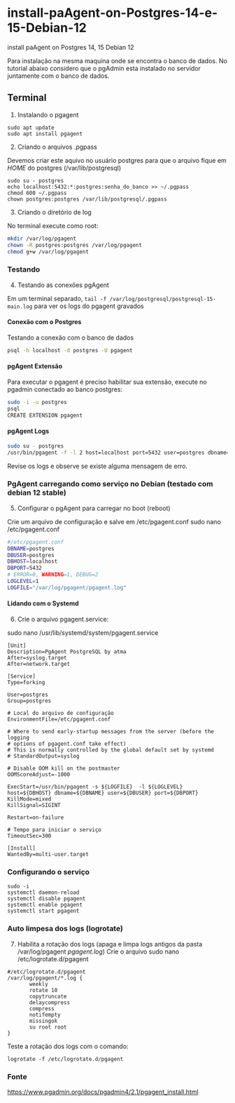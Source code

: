# install-paAgent-on-Postgres-14-e-15-Debian-12
install paAgent on Postgres 14, 15 Debian 12

Para instalação na mesma maquina onde se encontra o banco de dados.
No tutorial abaixo considero que o pgAdmin esta instalado no servidor juntamente com o banco de dados.


## Terminal
1. Instalando o pgagent

```
sudo apt update
sudo apt install pgagent
```


2. Criando o arquivos .pgpass

Devemos criar este aquivo no usuário postgres para que o arquivo fique em $HOME$ do postgres (/var/lib/postgresql)

```
sudo su - postgres
echo localhost:5432:*:postgres:senha_do_banco >> ~/.pgpass
chmod 600 ~/.pgpass
chown postgres:postgres /var/lib/postgresql/.pgpass
```

3. Criando o diretório de log

No terminal execute como root:
```bash
mkdir /var/log/pgagent
chown -R postgres:postgres /var/log/pgagent
chmod g+w /var/log/pgagent
```


### Testando
4. Testando as conexões pgAgent

Em um terminal separado, `tail -f /var/log/postgresql/postgresql-15-main.log` para ver os logs do pgagent gravados

#### Conexão com o Postgres
Testando a conexão com o banco de dados
```bash
psql -h localhost -d postgres -U pgagent
```

#### pgAgent Extensão
Para executar o pgagent é preciso habilitar sua extensão, execute no pgadmin conectado ao banco postgres:

```bash
sudo -i -u postgres
psql
CREATE EXTENSION pgagent
```

#### pgAgent Logs

```bash
sudo su - postgres
/usr/bin/pgagent -f -l 2 host=localhost port=5432 user=postgres dbname=postgres
```
Revise os logs e observe se existe alguma mensagem de erro.


### PgAgent carregando como serviço no Debian (testado com debian 12 stable)
5. Configurar o pgAgent para carregar no boot (reboot)

Crie um arquivo de configuração e salve em /etc/pgagent.conf
sudo nano /etc/pgagent.conf
```bash
#/etc/pgagent.conf
DBNAME=postgres
DBUSER=postgres
DBHOST=localhost
DBPORT=5432
# ERROR=0, WARNING=1, DEBUG=2
LOGLEVEL=1
LOGFILE="/var/log/pgagent/pgagent.log"
```

#### Lidando com o Systemd
6. Crie o arquivo pgagent.service:

sudo nano /usr/lib/systemd/system/pgagent.service
```
[Unit]
Description=PgAgent PostgreSQL by atma
After=syslog.target
After=network.target

[Service]
Type=forking

User=postgres
Group=postgres

# Local do arquivo de configuração
EnvironmentFile=/etc/pgagent.conf

# Where to send early-startup messages from the server (before the logging
# options of pgagent.conf take effect)
# This is normally controlled by the global default set by systemd
# StandardOutput=syslog

# Disable OOM kill on the postmaster
OOMScoreAdjust=-1000

ExecStart=/usr/bin/pgagent -s ${LOGFILE}  -l ${LOGLEVEL} host=${DBHOST} dbname=${DBNAME} user=${DBUSER} port=${DBPORT}
KillMode=mixed
KillSignal=SIGINT

Restart=on-failure

# Tempo para iniciar o serviço
TimeoutSec=300

[Install]
WantedBy=multi-user.target
```

### Configurando o serviço 

```
sudo -i
systemctl daemon-reload
systemctl disable pgagent
systemctl enable pgagent
systemctl start pgagent
```

### Auto limpesa dos logs (logrotate)
7. Habilita a rotação dos logs (apaga e limpa logs antigos da pasta /var/log/pgagent *pgagent.log*)
Crie o arquivo
sudo nano /etc/logrotate.d/pgagent
 
```
#/etc/logrotate.d/pgagent
/var/log/pgagent/*.log {
       weekly
       rotate 10
       copytruncate
       delaycompress
       compress
       notifempty
       missingok
       su root root
}
```

Teste a rotação dos logs com o comando:
```
logrotate -f /etc/logrotate.d/pgagent
````

### Fonte ###
https://www.pgadmin.org/docs/pgadmin4/2.1/pgagent_install.html

